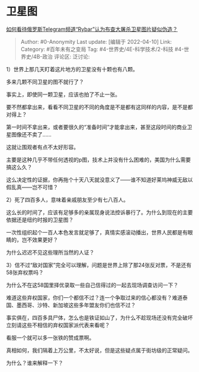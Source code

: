 # 卫星图
[如何看待俄罗斯Telegram频道“Rybar”认为布查大屠杀卫星图片疑似伪造？](https://www.zhihu.com/question/526298185/answer/2432463704)

> Author: #0-Anonymity
> Last update: [编辑于 2022-04-10]
> Link:
> Category: #百年未有之变局
> Tag: #4-世界史/4E-科学技术/2-科技 #4-世界史/4B-政治
> 评论区:
> 泛讨论:

1）世界上那几天盯着这片地方的卫星没有十颗也有八颗。

多来几颗不同卫星的图不就行了？

事实上，即使同一颗卫星，应该也拍了不止一张。

要不然都拿出来，看看不同卫星的不同的角度是不是都有这同样的内容，是不是都对得上？

第一时间不拿出来，或者要很久的“准备时间”才能拿出来，甚至这段时间的商业卫星图像还不卖了……

这就让围观者有点不太好形容。

主要是这种几乎不带任何透视的p图，技术上并没有什么困难的，美国为什么需要搞这么久？

这么决定性的证据，你再拖个十天八天就没意义了——谁不知道好莱坞神威无敌以假乱真——岂不可惜？

2）死了四百多人，意味着亲戚朋友至少有七八百人。

这么长的时间了，应该有足够多的亲属现身说法控诉暴行了。为什么到现在的主要依据还是纽约时报的卫星图？

一次性组织起个一百人本色发言就足够了，真情实感滚动播出，世界人民都是有眼睛的，岂不效果更好？

为什么迟迟不见这些理所当然的人证？

3）信不过“敌对国家”完全可以理解，问题是世界上除了那24张反对票，不是还有58张弃权票吗？

为什么不在这58国里择优录取一些自己信得过的一起去现场调查访问一下？

难道这些弃权国家，你们一个都信不过？连一个争取过来的信心都没有？难道泰国、墨西哥、沙特、新加坡这些多年盟友你们也信不过？

事实俱在，四百多具尸体，怎么也是铁证如山了，为什么不趁现场还没有完全破坏立刻请这些不相信的弃权国家派代表来看呢？

看服一个就可以多一张铁的赞成票啊。

真相如何，我们隔着上万公里，不太好说，但是这些疑点属于街坊级的正常疑问。

为什么？谁来解释一下？
